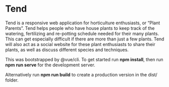 # Tend

Tend is a responsive web application for horticulture enthusiasts, or “Plant Parents”. Tend helps
people who have house plants to keep track of the watering, fertilizing and re-potting schedule needed
for their many plants. This can get especially difficult if there are more than just a few plants. Tend
will also act as a social website for these plant enthusiasts to share their plants, as well as discuss
different species and techniques.

This was bootstrapped by @vue/cli. To get started run **npm install**, then run **npm run serve** for the development server.

Alternatively run **npm run build** to create a production version in the dist/ folder.
